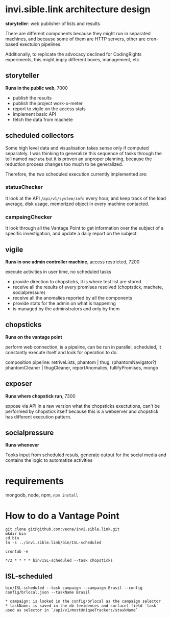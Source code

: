 # invi.sible.link architecture design

**storyteller**: web publisher of lists and results

There are different components because they might run in separated
machines, and because some of them are HTTP servers, other are cron-based
exectuion pipelines.

Additionally, to replicate the advocacy declined for CodingRights 
experiments, this might imply different boxes, management, etc.

## storyteller

**Runs in the public web**, 7000

 * publish the results
 * publish the project work-o-meter
 * report to vigile on the access stats
 * implement basic API
 * fetch the data from machete

## scheduled collectors 

Some high level data and visualisation takes sense only if computed separately.
I was thinking to generalize this sequence of tasks through the toll named
`machete` but it is proven an unproper planning, because the reduction process
changes too much to be generalized.

Therefore, the two scheduled execution currently implemented are:

### statusChecker

It look at the API `/api/v1/system/info` every hour, and keep track of the
load average, disk usage, memorized object in every machine contacted.

### campaingChecker

It look through all the Vantage Point to get information over the subject
of a specific investigation, and update a daily report on the subject.


## vigile

**Runs in one admin controller machine**, access restricted, 7200

execute activities in user time, no scheduled tasks

  * provide direction to chopsticks, it is where test list are stored
  * receive all the results of every promises resolved (choptstick, machete, socialpressure)
  * receive all the anomalies reported by all the components
  * provide stats for the admin on what is happening
  * is managed by the adminstrators and only by them

## chopsticks

**Runs on the vantage point**

perform web connection, is a pipeline, can be run in parallel, scheduled,
it constantly execute itself and look for operation to do.

composition pipeline:
  retriveLists,
    phantom | thug,
    (phantomNavigator?)
    phantomCleaner | thugCleaner,
    reportAnomalies,
    fullifyPromises,
    mongo


## exposer

**Runs where chopstick run**, 7300

expose via API in a raw version what the chopsticks exectutions, can't
be performed by chopstick itself because this is a webserver and chopstick
has different execution pattern.

## socialpressure

**Runs whenever**

Tooks input from scheduled resuls, generate output for the social media and
contains the logic to automatize activities

# requirements

mongodb, node, npm, `npm install`

# How to do a Vantage Point

```
git clone git@github.com:vecna/invi.sible.link.git
mkdir bin 
cd bin
ln -s ../invi.sible.link/bin/ISL-scheduled 

crontab -e

*/2 * * * * bin/ISL-scheduled --task chopsticks
```

## ISL-scheduled

```
bin/ISL-scheduled --task campaign --campaign Brasil --config config/brlocal.json --taskName Brasil
```

    * campaign: is looked in the config/brlocal as the campaign selector
    * taskName: is saved in the db (evidences and surface) field `task` used as selector in `/api/v1/mostUniqueTrackers/$taskName`

